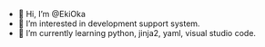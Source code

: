 - 👋 Hi, I’m @EkiOka
- 👀 I’m interested in development support system.
- 🌱 I’m currently learning python, jinja2, yaml, visual studio code.
